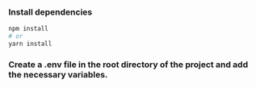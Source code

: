 ### Install dependencies

```bash
npm install
# or
yarn install
```


### Create a .env file in the root directory of the project and add the necessary variables.
